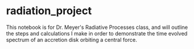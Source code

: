 # radiation_project

This notebook is for Dr. Meyer's Radiative Processes class, and will outline the steps and calculations I make in order to demonstrate the time evolved spectrum of an accretion disk orbiting a central force.
